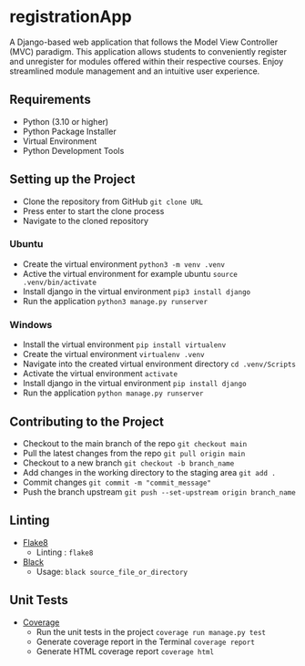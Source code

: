 # registrationApp
A Django-based web application that follows the Model View Controller (MVC) paradigm. This application allows students to conveniently register and unregister for modules offered within their respective courses. Enjoy streamlined module management and an intuitive user experience.

## Requirements
- Python (3.10 or higher)
- Python Package Installer
- Virtual Environment
- Python Development Tools

## Setting up the Project
- Clone the repository from GitHub `git clone URL`
- Press enter to start the clone process
- Navigate to the cloned repository

### Ubuntu
- Create the virtual environment `python3 -m venv .venv`
- Active the virtual environment for example ubuntu `source .venv/bin/activate`
- Install django in the virtual environment `pip3 install django`
- Run the application `python3 manage.py runserver`

### Windows
- Install the virtual environment `pip install virtualenv`
- Create the virtual environment `virtualenv .venv`
- Navigate into the created virtual environment directory `cd .venv/Scripts`
- Activate the virtual environment `activate`
- Install django in the virtual environment `pip install django`
- Run the application `python manage.py runserver`

## Contributing to the Project
- Checkout to the main branch of the repo `git checkout main`
- Pull the latest changes from the repo `git pull origin main`
- Checkout to a new branch `git checkout -b branch_name`
- Add changes in the working directory to the staging area `git add .`
- Commit changes `git commit -m "commit_message"`
- Push the branch upstream `git push --set-upstream origin branch_name`

## Linting
- [Flake8](https://pypi.org/project/flake8/)
  - Linting : `flake8`
- [Black](https://pypi.org/project/black/)
  - Usage: `black source_file_or_directory`

## Unit Tests
- [Coverage](https://coverage.readthedocs.io/en/7.2.7/)
  - Run the unit tests in the project `coverage run manage.py test`
  - Generate coverage report in the Terminal  `coverage report`
  - Generate HTML coverage report `coverage html`


